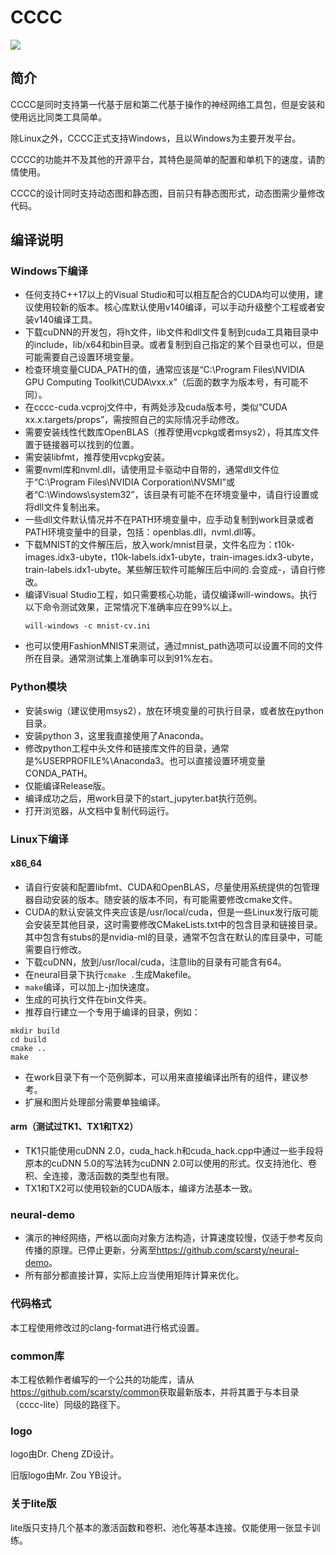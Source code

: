 # CCCC
<img src='https://raw.githubusercontent.com/scarsty/neural-demo/master/logo.png'>

## 简介

CCCC是同时支持第一代基于层和第二代基于操作的神经网络工具包，但是安装和使用远比同类工具简单。

除Linux之外，CCCC正式支持Windows，且以Windows为主要开发平台。

CCCC的功能并不及其他的开源平台，其特色是简单的配置和单机下的速度，请酌情使用。

CCCC的设计同时支持动态图和静态图，目前只有静态图形式，动态图需少量修改代码。

## 编译说明

### Windows下编译

- 任何支持C++17以上的Visual Studio和可以相互配合的CUDA均可以使用，建议使用较新的版本。核心库默认使用v140编译，可以手动升级整个工程或者安装v140编译工具。
- 下载cuDNN的开发包，将h文件，lib文件和dll文件复制到cuda工具箱目录中的include，lib/x64和bin目录。或者复制到自己指定的某个目录也可以，但是可能需要自己设置环境变量。
- 检查环境变量CUDA_PATH的值，通常应该是“C:\Program Files\NVIDIA GPU Computing Toolkit\CUDA\vxx.x”（后面的数字为版本号，有可能不同）。
- 在cccc-cuda.vcproj文件中，有两处涉及cuda版本号，类似“CUDA xx.x.targets/props”，需按照自己的实际情况手动修改。
- 需要安装线性代数库OpenBLAS（推荐使用vcpkg或者msys2），将其库文件置于链接器可以找到的位置。
- 需安装libfmt，推荐使用vcpkg安装。
- 需要nvml库和nvml.dll，请使用显卡驱动中自带的，通常dll文件位于“C:\Program Files\NVIDIA Corporation\NVSMI”或者“C:\Windows\system32”，该目录有可能不在环境变量中，请自行设置或将dll文件复制出来。
- 一些dll文件默认情况并不在PATH环境变量中，应手动复制到work目录或者PATH环境变量中的目录，包括：openblas.dll，nvml.dll等。
- 下载MNIST的文件解压后，放入work/mnist目录，文件名应为：t10k-images.idx3-ubyte，t10k-labels.idx1-ubyte，train-images.idx3-ubyte，train-labels.idx1-ubyte。某些解压软件可能解压后中间的.会变成-，请自行修改。
- 编译Visual Studio工程，如只需要核心功能，请仅编译will-windows。执行以下命令测试效果，正常情况下准确率应在99%以上。
  ```shell
  will-windows -c mnist-cv.ini
  ```
- 也可以使用FashionMNIST来测试，通过mnist_path选项可以设置不同的文件所在目录。通常测试集上准确率可以到91%左右。

### Python模块

- 安装swig（建议使用msys2），放在环境变量的可执行目录，或者放在python目录。
- 安装python 3，这里我直接使用了Anaconda。
- 修改python工程中头文件和链接库文件的目录，通常是%USERPROFILE%\Anaconda3。也可以直接设置环境变量CONDA_PATH。
- 仅能编译Release版。
- 编译成功之后，用work目录下的start_jupyter.bat执行范例。
- 打开浏览器，从文档中复制代码运行。

### Linux下编译

#### x86_64
- 请自行安装和配置libfmt、CUDA和OpenBLAS，尽量使用系统提供的包管理器自动安装的版本。随安装的版本不同，有可能需要修改cmake文件。
- CUDA的默认安装文件夹应该是/usr/local/cuda，但是一些Linux发行版可能会安装至其他目录，这时需要修改CMakeLists.txt中的包含目录和链接目录。其中包含有stubs的是nvidia-ml的目录，通常不包含在默认的库目录中，可能需要自行修改。
- 下载cuDNN，放到/usr/local/cuda，注意lib的目录有可能含有64。
- 在neural目录下执行```cmake .```生成Makefile。
- ```make```编译，可以加上-j加快速度。
- 生成的可执行文件在bin文件夹。
- 推荐自行建立一个专用于编译的目录，例如：
```shell
mkdir build
cd build
cmake ..
make
```
- 在work目录下有一个范例脚本，可以用来直接编译出所有的组件，建议参考。
- 扩展和图片处理部分需要单独编译。

#### arm（测试过TK1、TX1和TX2）
- TK1只能使用cuDNN 2.0，cuda_hack.h和cuda_hack.cpp中通过一些手段将原本的cuDNN 5.0的写法转为cuDNN 2.0可以使用的形式。仅支持池化、卷积、全连接，激活函数的类型也有限。
- TX1和TX2可以使用较新的CUDA版本，编译方法基本一致。

### neural-demo
- 演示的神经网络，严格以面向对象方法构造，计算速度较慢，仅适于参考反向传播的原理。已停止更新，分离至<https://github.com/scarsty/neural-demo>。
- 所有部分都直接计算，实际上应当使用矩阵计算来优化。

### 代码格式

本工程使用修改过的clang-format进行格式设置。

### common库

本工程依赖作者编写的一个公共的功能库，请从<https://github.com/scarsty/common>获取最新版本，并将其置于与本目录（cccc-lite）同级的路径下。

### logo

logo由Dr. Cheng ZD设计。

旧版logo由Mr. Zou YB设计。

### 关于lite版
 
lite版只支持几个基本的激活函数和卷积、池化等基本连接。仅能使用一张显卡训练。
